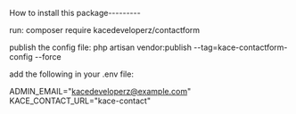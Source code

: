 How to install this package---------

run: composer require kacedeveloperz/contactform

publish the config file: php artisan vendor:publish --tag=kace-contactform-config --force

add the following in your .env file:

ADMIN_EMAIL="kacedeveloperz@example.com" KACE_CONTACT_URL="kace-contact"
